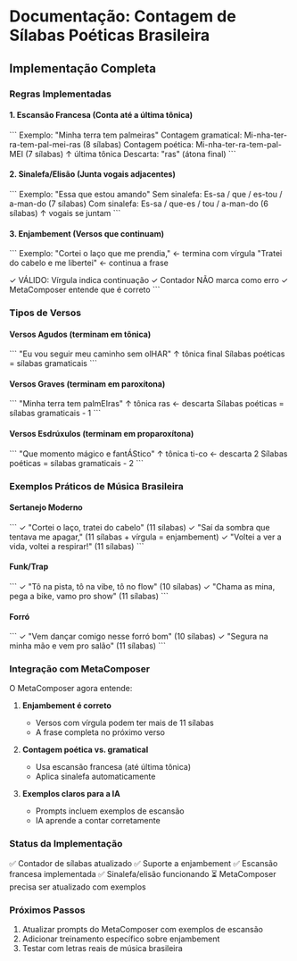 # Documentação: Contagem de Sílabas Poéticas Brasileira

## Implementação Completa

### Regras Implementadas

#### 1. Escansão Francesa (Conta até a última tônica)
\`\`\`
Exemplo: "Minha terra tem palmeiras"
Contagem gramatical: Mi-nha-ter-ra-tem-pal-mei-ras (8 sílabas)
Contagem poética: Mi-nha-ter-ra-tem-pal-MEI (7 sílabas)
                                              ↑ última tônica
Descarta: "ras" (átona final)
\`\`\`

#### 2. Sinalefa/Elisão (Junta vogais adjacentes)
\`\`\`
Exemplo: "Essa que estou amando"
Sem sinalefa: Es-sa / que / es-tou / a-man-do (7 sílabas)
Com sinalefa: Es-sa / que-es / tou / a-man-do (6 sílabas)
                        ↑ vogais se juntam
\`\`\`

#### 3. Enjambement (Versos que continuam)
\`\`\`
Exemplo:
"Cortei o laço que me prendia,"  ← termina com vírgula
"Tratei do cabelo e me libertei"  ← continua a frase

✓ VÁLIDO: Vírgula indica continuação
✓ Contador NÃO marca como erro
✓ MetaComposer entende que é correto
\`\`\`

### Tipos de Versos

#### Versos Agudos (terminam em tônica)
\`\`\`
"Eu vou seguir meu caminho sem olHAR"
                                  ↑ tônica final
Sílabas poéticas = sílabas gramaticais
\`\`\`

#### Versos Graves (terminam em paroxítona)
\`\`\`
"Minha terra tem palmEIras"
                      ↑ tônica
                       ras ← descarta
Sílabas poéticas = sílabas gramaticais - 1
\`\`\`

#### Versos Esdrúxulos (terminam em proparoxítona)
\`\`\`
"Que momento mágico e fantÁStico"
                          ↑ tônica
                           ti-co ← descarta 2
Sílabas poéticas = sílabas gramaticais - 2
\`\`\`

### Exemplos Práticos de Música Brasileira

#### Sertanejo Moderno
\`\`\`
✓ "Cortei o laço, tratei do cabelo" (11 sílabas)
✓ "Saí da sombra que tentava me apagar," (11 sílabas + vírgula = enjambement)
✓ "Voltei a ver a vida, voltei a respirar!" (11 sílabas)
\`\`\`

#### Funk/Trap
\`\`\`
✓ "Tô na pista, tô na vibe, tô no flow" (10 sílabas)
✓ "Chama as mina, pega a bike, vamo pro show" (11 sílabas)
\`\`\`

#### Forró
\`\`\`
✓ "Vem dançar comigo nesse forró bom" (10 sílabas)
✓ "Segura na minha mão e vem pro salão" (11 sílabas)
\`\`\`

### Integração com MetaComposer

O MetaComposer agora entende:

1. **Enjambement é correto**
   - Versos com vírgula podem ter mais de 11 sílabas
   - A frase completa no próximo verso

2. **Contagem poética vs. gramatical**
   - Usa escansão francesa (até última tônica)
   - Aplica sinalefa automaticamente

3. **Exemplos claros para a IA**
   - Prompts incluem exemplos de escansão
   - IA aprende a contar corretamente

### Status da Implementação

✅ Contador de sílabas atualizado
✅ Suporte a enjambement
✅ Escansão francesa implementada
✅ Sinalefa/elisão funcionando
⏳ MetaComposer precisa ser atualizado com exemplos

### Próximos Passos

1. Atualizar prompts do MetaComposer com exemplos de escansão
2. Adicionar treinamento específico sobre enjambement
3. Testar com letras reais de música brasileira
